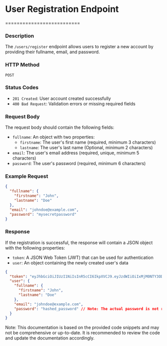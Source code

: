 


# User Registration Endpoint
==========================

### Description

The `/users/register` endpoint allows users to register a new account by providing their fullname, email, and password.

### HTTP Method

`POST`

### Status Codes

* `201 Created`: User account created successfully
* `400 Bad Request`: Validation errors or missing required fields

### Request Body

The request body should contain the following fields:

* `fullname`: An object with two properties:
  + `firstname`: The user's first name (required, minimum 3 characters)
  + `lastname`: The user's last name (Optional, minimum 2 characters)
* `email`: The user's email address (required, unique, minimum 5 characters)
* `password`: The user's password (required, minimum 6 characters)

### Example Request

```json
{
  "fullname": {
    "firstname": "John",
    "lastname": "Doe"
  },
  "email": "johndoe@example.com",
  "password": "mysecretpassword"
}
```

### Response

If the registration is successful, the response will contain a JSON object with the following properties:

* `token`: A JSON Web Token (JWT) that can be used for authentication
* `user`: An object containing the newly created user's data

```json
{
  "token": "eyJhbGciOiJIUzI1NiIsInR5cCI6IkpXVCJ9.eyJzdWIiOiIxMjM0NTY3ODkwIiwibmFtZSI6IkpvaGFuIERvZSIsImVtYWlsIjoiam9obmRvZUBleGFtcGxlLmNvbSIsImlhdCI6MTUxNjIzOTAyMn0.k4Zb6Q5u6Q5u6Q5u6Q5u6Q5u6Q5u6Q5u6Q",
  "user": {
    "fullname": {
      "firstname": "John",
      "lastname": "Doe"
    },
    "email": "johndoe@example.com",
    "password": "hashed_password" // Note: The actual password is not returned, only a hashed version
  }
}
```

Note: This documentation is based on the provided code snippets and may not be comprehensive or up-to-date. It is recommended to review the code and update the documentation accordingly.


